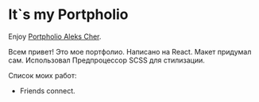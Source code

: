 # It`s my Portpholio

Enjoy [Portpholio Aleks Cher](https://alekscher1993.github.io/portpholio/).

Всем привет! Это мое портфолио. Написано на React. Макет придумал сам. Использовал Предпроцессор SCSS для стилизации. 

Список моих работ:
- Friends connect.

